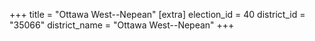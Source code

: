 +++
title = "Ottawa West--Nepean"
[extra]
election_id = 40
district_id = "35066"
district_name = "Ottawa West--Nepean"
+++
